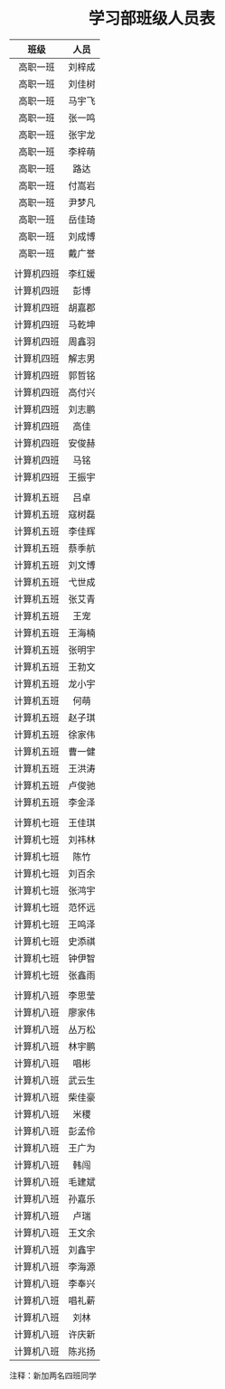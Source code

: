 # <center> 学习部班级人员表 </center>

|    班级    |  人员  |
|:----------:|:------:|
|  高职一班  | 刘梓成 |
|  高职一班  | 刘佳树 |
|  高职一班  | 马宇飞 |
|  高职一班  | 张一鸣 |
|  高职一班  | 张宇龙 |
|  高职一班  | 李梓萌 |
|  高职一班  |  路达  |
|  高职一班  | 付嵩岩 |
|  高职一班  | 尹梦凡 |
|  高职一班  | 岳佳琦 |
|  高职一班  | 刘成博 |
|  高职一班  | 戴广誉 |
|            |        |
| 计算机四班 | 李红媛 |
| 计算机四班 |  彭博  |
| 计算机四班 | 胡嘉郡 |
| 计算机四班 | 马乾坤 |
| 计算机四班 | 周鑫羽 |
| 计算机四班 | 解志男 |
| 计算机四班 | 郭哲铭 |
| 计算机四班 | 高付兴 |
| 计算机四班 | 刘志鹏 |
| 计算机四班 |  高佳  |
| 计算机四班 | 安俊赫 |
| 计算机四班 |  马铭  |
| 计算机四班 | 王振宇 |
|            |        |
| 计算机五班 |  吕卓  |
| 计算机五班 | 寇树磊 |
| 计算机五班 | 李佳辉 |
| 计算机五班 | 蔡季航 |
| 计算机五班 | 刘文博 |
| 计算机五班 | 弋世成 |
| 计算机五班 | 张艾青 |
| 计算机五班 |  王宠  |
| 计算机五班 | 王海楠 |
| 计算机五班 | 张明宇 |
| 计算机五班 | 王勃文 |
| 计算机五班 | 龙小宇 |
| 计算机五班 |  何萌  |
| 计算机五班 | 赵子琪 |
| 计算机五班 | 徐家伟 |
| 计算机五班 | 曹一健 |
| 计算机五班 | 王洪涛 |
| 计算机五班 | 卢俊驰 |
| 计算机五班 | 李金泽 |
|            |        |
| 计算机七班 | 王佳琪 |
| 计算机七班 | 刘祎林 |
| 计算机七班 |  陈竹  |
| 计算机七班 | 刘百余 |
| 计算机七班 | 张鸿宇 |
| 计算机七班 | 范怀远 |
| 计算机七班 | 王鸣泽 |
| 计算机七班 | 史添祺 |
| 计算机七班 | 钟伊智 |
| 计算机七班 | 张鑫雨 |
|            |        |
| 计算机八班 | 李思莹 |
| 计算机八班 | 廖家伟 |
| 计算机八班 | 丛万松 |
| 计算机八班 | 林宇鹏 |
| 计算机八班 |  唱彬  |
| 计算机八班 | 武云生 |
| 计算机八班 | 柴佳豪 |
| 计算机八班 |  米稷  |
| 计算机八班 | 彭孟伶 |
| 计算机八班 | 王广为 |
| 计算机八班 |  韩闯  |
| 计算机八班 | 毛建斌 |
| 计算机八班 | 孙嘉乐 |
| 计算机八班 |  卢瑞  |
| 计算机八班 | 王文余 |
| 计算机八班 | 刘鑫宇 |
| 计算机八班 | 李海源 |
| 计算机八班 | 李奉兴 |
| 计算机八班 | 唱礼薪 |
| 计算机八班 |  刘林  |
| 计算机八班 | 许庆新 |
| 计算机八班 | 陈兆扬 |

注释：新加两名四班同学
